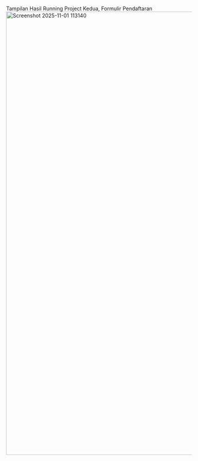 Tampilan Hasil Running Project Kedua, Formulir Pendaftaran
<img width="1920" height="1200" alt="Screenshot 2025-11-01 113140" src="https://github.com/user-attachments/assets/485508d9-9f7a-4f65-9dc6-21c3b43c8cb6" />
